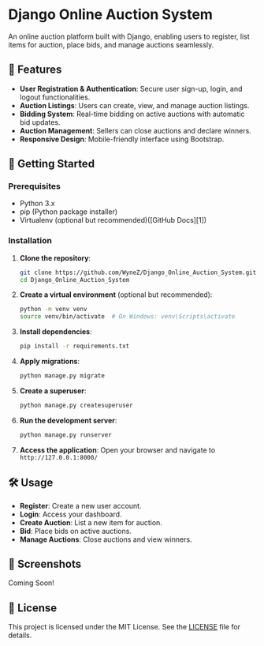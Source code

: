 # Django Online Auction System

An online auction platform built with Django, enabling users to register, list items for auction, place bids, and manage auctions seamlessly.

## 📝 Features

* **User Registration & Authentication**: Secure user sign-up, login, and logout functionalities.
* **Auction Listings**: Users can create, view, and manage auction listings.
* **Bidding System**: Real-time bidding on active auctions with automatic bid updates.
* **Auction Management**: Sellers can close auctions and declare winners.
* **Responsive Design**: Mobile-friendly interface using Bootstrap.

## 🚀 Getting Started

### Prerequisites

* Python 3.x
* pip (Python package installer)
* Virtualenv (optional but recommended)([GitHub Docs][1])

### Installation

1. **Clone the repository**:

   ```bash
   git clone https://github.com/WyneZ/Django_Online_Auction_System.git
   cd Django_Online_Auction_System
   ```

2. **Create a virtual environment** (optional but recommended):

   ```bash
   python -m venv venv
   source venv/bin/activate  # On Windows: venv\Scripts\activate
   ```

3. **Install dependencies**:

   ```bash
   pip install -r requirements.txt
   ```

4. **Apply migrations**:

   ```bash
   python manage.py migrate
   ```

5. **Create a superuser**:

   ```bash
   python manage.py createsuperuser
   ```

6. **Run the development server**:

   ```bash
   python manage.py runserver
   ```

7. **Access the application**:
   Open your browser and navigate to `http://127.0.0.1:8000/`

## 🛠️ Usage

* **Register**: Create a new user account.
* **Login**: Access your dashboard.
* **Create Auction**: List a new item for auction.
* **Bid**: Place bids on active auctions.
* **Manage Auctions**: Close auctions and view winners.

## 📸 Screenshots

Coming Soon!


## 📄 License

This project is licensed under the MIT License. See the [LICENSE](LICENSE) file for details.
